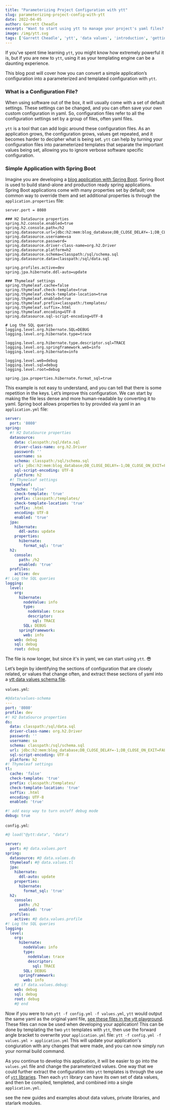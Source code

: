 ```yaml
---
title: "Parameterizing Project Configuration with ytt"
slug: parameterizing-project-config-with-ytt
date: 2022-04-05
author: Garrett Cheadle
excerpt: "Want to start using ytt to manage your project's yaml files? Check out how to convert the config of a Spring Boot Application."
image: /img/ytt.svg
tags: ['Garrett Cheadle', 'ytt', 'data values', 'introduction', 'getting started']
---
```


If you’ve spent time learning `ytt`, you might know how extremely powerful it is, but if you are new to `ytt`, using it as your templating engine can be a daunting experience.

This blog post will cover how you can convert a simple application’s configuration into a parameterized and templated configuration with `ytt`.

### What is a Configuration File?

When using software out of the box, it will usually come with a set of default settings. These settings can be changed, and you can often save your own custom configuration in yaml. So, configuration files refer to all the configuration settings set by a group of files, often yaml files.

`ytt` is a tool that can add logic around these configuration files. As an application grows, the configuration grows, values get repeated, and it becomes harder to decipher what is being set. `ytt` can help by turning your configuration files into parameterized templates that separate the important values being set, allowing you to ignore verbose software specific configuration.


### Simple Application with Spring Boot

Imagine you are developing a [blog application with Spring Boot](https://github.com/skarware/spring-boot-blog-app). Spring Boot is used to build stand-alone and production ready spring applications. Spring Boot applications come with many properties set by default; one common way to override them and set additional properties is through the `application.properties` file:

```
server.port = 8080

### H2 DataSource properties
spring.h2.console.enabled=true
spring.h2.console.path=/h2
spring.datasource.url=jdbc:h2:mem:blog_database;DB_CLOSE_DELAY=-1;DB_CLOSE_ON_EXIT=FALSE
spring.datasource.username=sa
spring.datasource.password=
spring.datasource.driver-class-name=org.h2.Driver
spring.datasource.platform=h2
spring.datasource.schema=classpath:/sql/schema.sql
spring.datasource.data=classpath:/sql/data.sql

spring.profiles.active=dev
spring.jpa.hibernate.ddl-auto=update

### Thymeleaf settings
spring.thymeleaf.cache=false
spring.thymeleaf.check-template=true
spring.thymeleaf.check-template-location=true
spring.thymeleaf.enabled=true
spring.thymeleaf.prefix=classpath:/templates/
spring.thymeleaf.suffix=.html
spring.thymeleaf.encoding=UTF-8
spring.datasource.sql-script-encoding=UTF-8

# Log the SQL queries
logging.level.org.hibernate.SQL=DEBUG
logging.level.org.hibernate.type=trace

logging.level.org.hibernate.type.descriptor.sql=TRACE
logging.level.org.springframework.web=info
logging.level.org.hibernate=info

logging.level.web=debug
logging.level.sql=debug
logging.level.root=debug

spring.jpa.properties.hibernate.format_sql=true
```

This example is not easy to understand, and you can tell that there is some repetition in the keys. Let’s improve this configuration. We can start by making the file less dense and more human-readable by converting it to yaml. Spring boot allows properties to by provided via yaml in an `application.yml` file:
```yaml
server:
  port: '8080'
spring:
  #! H2 DataSource properties
  datasource:
    data: classpath:/sql/data.sql
    driver-class-name: org.h2.Driver
    password: ''
    username: sa
    schema: classpath:/sql/schema.sql
    url: jdbc:h2:mem:blog_database;DB_CLOSE_DELAY=-1;DB_CLOSE_ON_EXIT=FALSE
    sql-script-encoding: UTF-8
    platform: h2
  #! Thymeleaf settings
  thymeleaf:
    cache: 'false'
    check-template: 'true'
    prefix: classpath:/templates/
    check-template-location: 'true'
    suffix: .html
    encoding: UTF-8
    enabled: 'true'
  jpa:
    hibernate:
      ddl-auto: update
    properties:
      hibernate:
        format_sql: 'true'
  h2:
    console:
      path: /h2
      enabled: 'true'
  profiles:
    active: dev
#! Log the SQL queries
logging:
  level:
    org:
      hibernate:
        nodeValue: info
        type:
          nodeValue: trace
          descriptor:
            sql: TRACE
        SQL: DEBUG
      springframework:
        web: info
    web: debug
    sql: debug
    root: debug
```
The file is now longer, but since it's in yaml, we can start using `ytt`. 😎

Let’s begin by identifying the sections of configuration that are closely related, or values that change often, and extract these sections of yaml into a [ytt data values schema file](https://carvel.dev/ytt/docs/v0.40.0/how-to-use-data-values/).

`values.yml`:
```yaml
#@data/values-schema
---
port: '8080'
profile: dev
#! H2 DataSource properties
ds:
  data: classpath:/sql/data.sql
  driver-class-name: org.h2.Driver
  password: ''
  username: sa
  schema: classpath:/sql/schema.sql
  url: jdbc:h2:mem:blog_database;DB_CLOSE_DELAY=-1;DB_CLOSE_ON_EXIT=FALSE
  sql-script-encoding: UTF-8
  platform: h2
#! Thymeleaf settings
tl:
  cache: 'false'
  check-template: 'true'
  prefix: classpath:/templates/
  check-template-location: 'true'
  suffix: .html
  encoding: UTF-8
  enabled: 'true'

#! add easy way to turn on/off debug mode
debug: true
```

`config.yml`:
```yaml
#@ load("@ytt:data", "data")

server:
  port: #@ data.values.port
spring:
  datasource: #@ data.values.ds
  thymeleaf: #@ data.values.tl
  jpa:
    hibernate:
      ddl-auto: update
    properties:
      hibernate:
        format_sql: 'true'
  h2:
    console:
      path: /h2
      enabled: 'true'
  profiles:
    active: #@ data.values.profile
#! Log the SQL queries
logging:
  level:
    org:
      hibernate:
        nodeValue: info
        type:
          nodeValue: trace
          descriptor:
            sql: TRACE
        SQL: DEBUG
      springframework:
        web: info
    #@ if data.values.debug:
    web: debug
    sql: debug
    root: debug
    #@ end
```

Now if you were to run `ytt -f config.yml -f values.yml`, `ytt` would output the same yaml as the original yaml file, [see these files in the ytt playground](https://carvel.dev/ytt/#gist:https://gist.github.com/gcheadle-vmware/fe08e00eb2d1b3328375879e4a98437b). These files can now be used when developing your application! This can be done by templating the two `ytt` templates with `ytt`, then use the forward angle bracket to overwrite your `application.yml` file:
```ytt -f config.yml -f values.yml > application.yml```
This will update your application's congiuration with any changes that were made, and you can now simply run your normal build command.


As you continue to develop this application, it will be easier to go into the `values.yml` file and change the parameterized values. One way that we could further extract the configuration into `ytt` templates is through the use of [`ytt` libraries](https://carvel.dev/ytt/docs/v0.40.0/lang-ref-ytt-library/). Then each `ytt` library can have its own set of data values, and then be compiled, templeted, and combined into a single `application.yml`.


see the new guides and examples about data values, private libraries, and starlark modules.